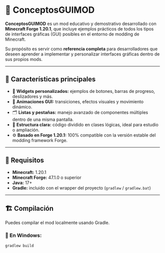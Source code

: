 # 🧩 ConceptosGUIMOD

**ConceptosGUIMOD** es un mod educativo y demostrativo desarrollado con **Minecraft Forge 1.20.1**, que incluye ejemplos prácticos de todos los tipos de interfaces gráficas (GUI) posibles en el entorno de modding de Minecraft.

Su propósito es servir como **referencia completa** para desarrolladores que deseen aprender a implementar y personalizar interfaces gráficas dentro de sus propios mods.

---

## 🚀 Características principales

- 🧱 **Widgets personalizados:** ejemplos de botones, barras de progreso, deslizadores y más.  
- 🎨 **Animaciones GUI:** transiciones, efectos visuales y movimiento dinámico.  
- 🗂️ **Listas y pestañas:** manejo avanzado de componentes múltiples dentro de una misma pantalla.  
- 🧠 **Estructura clara:** código dividido en clases lógicas, ideal para estudio o ampliación.  
- ⚙️ **Basado en Forge 1.20.1:** 100% compatible con la versión estable del modding framework Forge.

---

## 🧰 Requisitos

- **Minecraft:** 1.20.1  
- **Minecraft Forge:** 47.1.0 o superior  
- **Java:** 17+  
- **Gradle:** incluido con el wrapper del proyecto (`gradlew` / `gradlew.bat`)

---

## 🏗️ Compilación

Puedes compilar el mod localmente usando Gradle.

### 🔹 En Windows:
```bash
gradlew build
